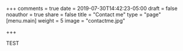 +++
comments = true
date = 2019-07-30T14:42:23-05:00
draft = false
noauthor = true
share = false
title = "Contact me"
type = "page"
[menu.main]
weight = 5
image = "contactme.jpg"

+++

TEST